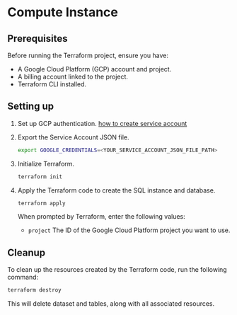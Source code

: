 # Compute Instance

## Prerequisites

Before running the Terraform project, ensure you have:

- A Google Cloud Platform (GCP) account and project.
- A billing account linked to the project.
- Terraform CLI installed.

## Setting up

1. Set up GCP authentication. [how to create service account](../how-to-create-service-account.md)

1. Export the Service Account JSON file.

    ```sh
    export GOOGLE_CREDENTIALS=<YOUR_SERVICE_ACCOUNT_JSON_FILE_PATH>
    ```

1. Initialize Terraform.

    ```sh
    terraform init
    ```

1. Apply the Terraform code to create the SQL instance and database.

    ```sh
    terraform apply
    ```

    When prompted by Terraform, enter the following values:

    - `project` The ID of the Google Cloud Platform project you want to use.

## Cleanup

To clean up the resources created by the Terraform code, run the following command:

```sh
terraform destroy
```

This will delete dataset and tables, along with all associated resources.
